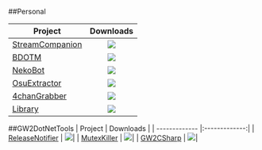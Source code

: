 ##Personal

| Project | Downloads | 
| ------------- |:-------------:|
| [StreamCompanion](https://github.com/dreanor/StreamCompanion/releases/latest) | ![](https://img.shields.io/github/downloads/dreanor/StreamCompanion/latest/total.svg)|
| [BDOTM](https://github.com/dreanor/BDOTM/releases/latest) | ![](https://img.shields.io/github/downloads/dreanor/BDOTM/latest/total.svg)|
| [NekoBot](https://github.com/dreanor/NekoBot/releases/latest) | ![](https://img.shields.io/github/downloads/dreanor/NekoBot/latest/total.svg)|
| [OsuExtractor](https://github.com/dreanor/OsuExtractor/releases/latest) | ![](https://img.shields.io/github/downloads/dreanor/OsuExtractor/latest/total.svg)|
| [4chanGrabber](https://github.com/dreanor/4chanGrabber/releases/latest) | ![](https://img.shields.io/github/downloads/dreanor/4chanGrabber/latest/total.svg)|
| [Library](https://github.com/dreanor/Library/releases/latest) | ![](https://img.shields.io/github/downloads/dreanor/Library/latest/total.svg)|

##GW2DotNetTools
| Project | Downloads | 
| ------------- |:-------------:|
| [ReleaseNotifier](https://github.com/GW2DotNetTools/ReleaseNotifier/releases/latest) | ![](https://img.shields.io/github/downloads/GW2DotNetTools/ReleaseNotifier/latest/total.svg)|
| [MutexKiller](https://github.com/GW2DotNetTools/GW2-MutexKiller/releases/latest) | ![](https://img.shields.io/github/downloads/GW2DotNetTools/GW2-MutexKiller/latest/total.svg)|
| [GW2CSharp](https://github.com/GW2DotNetTools/GW2-CSharp/releases/latest) | ![](https://img.shields.io/github/downloads/GW2DotNetTools/GW2-CSharp/latest/total.svg)|
